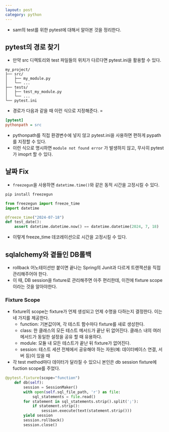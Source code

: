 ```yaml
---
layout: post
category: python
---
```


- sam의 test를 위한 pytest에 대해서 알아본 것을 정리한다.

## pytest의 경로 찾기
- 만약 src 디렉토리와 test 파일들의 위치가 다르다면 pytest.ini을 활용할 수 있다.

```
my_project/
├── src/
│   ├── my_module.py
│   └── ...
├── tests/
│   ├── test_my_module.py
│   └── ...
└── pytest.ini

```

- 경로가 다음과 같을 때 이런 식으로 지정해준다. =

```ini
[pytest]
pythonpath = src
```

- pythonpath를 직접 환경변수에 넣지 않고 pytest.ini을 사용하면 편하게 pypath를 지정할 수 있다.
- 이런 식으로 명시하면 `module not found error` 가 발생하지 않고, 무사히 pytest가 imoprt 할 수 있다.

## 날짜 Fix

- `freezegun`을 사용하면 `datetime.time()`와 같은 동적 시간을 고정시킬 수 있다.

```bash
pip install freezegun
```

```python
from freezegun import freeze_time
import datetime

@freeze_time("2024-07-18")
def test_date():
    assert datetime.datetime.now() == datetime.datetime(2024, 7, 18)
```

- 이렇게 freeze_time 데코레이션으로 시간을 고정시킬 수 있다.

## sqlalchemy와 곁들인 DB롤백

- rollback 어노테이션만 붙이면 끝나는 Spring의 Junit과 다르게 트랜잭션을 직접 관리해주어야 한다.
- 이 때, DB session을 fixture로 관리해주면 아주 편리한데, 이전에 fixture scope이라는 것을 알아야한다.

### Fixture Scope

- fixture의 scope는 fixture가 언제 생성되고 언제 수명을 다하는지 결정한다. 이는 네 가지를 제공한다.
    - function: 기본값이며, 각 테스트 함수마다 fixture를 새로 생성한다.
    - class: 한 클래스의 모든 테스트 메서드가 끝난 뒤 없어진다. 클래스 내의 여러 메서드가 동일한 설정을 공유 할 때 유용하다.
    - module: 모듈 내 모든 테스트가 끝난 뒤 fixture가 없어진다.
    - session: 테스트 세션 전체에서 공유해야 하는 자원(예: 데이터베이스 연결, 서버 등)이 있을 때
- 각 test method마다 데이터가 달라질 수 있으니 본인은 db session fixture에 fuction scope를 주었다.

```python
@pytest.fixture(scope="function")
    def db(self):
        session = SessionMaker()
        with open(self.sql_file_path, 'r') as file:
            sql_statements = file.read()
        for statement in sql_statements.strip().split(';'):
            if statement.strip():
                session.execute(text(statement.strip()))
        yield session
        session.rollback()
        session.close()
```